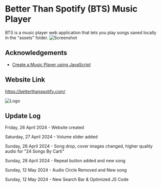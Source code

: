# Better Than Spotify (BTS) Music Player

BTS is a music player web application that lets you play songs saved locally in the "assets" folder. 
![Screenshot](https://i.imgur.com/cMQ1tM2.png)


## Acknowledgements

 - [Create a Music Player using JavaScript](https://www.geeksforgeeks.org/create-a-music-player-using-javascript/)


## Website Link
https://betterthanspotify.com/





![Logo](https://i.imgur.com/dL114Cv.png)

## Update Log
Friday, 26 April 2024 - Website created

Saturday, 27 April 2024 - Volume slider added

Sunday, 28 April 2024 - Song drop, cover images changed, higher quality audio for "24 Songs By Carti"

Sunday, 28 April 2024 - Repeat button added and new song

Sunday, 12 May 2024 - Audio Circle Removed and New song

Sunday, 12 May 2024 - New Search Bar & Optimized JS Code
